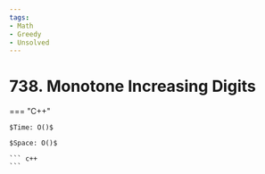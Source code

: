 ```yaml
---
tags:
- Math
- Greedy
- Unsolved
---
```



# 738. Monotone Increasing Digits

=== "C++"

    $Time: O()$

    $Space: O()$

    ``` c++
    ```